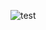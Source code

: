 ![test](https://github-readme-stats-elysiumrl.vercel.app/api?username=ElysiumRL&count_private=true)

